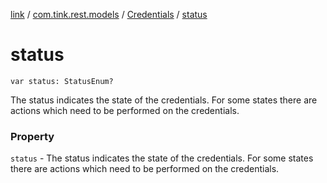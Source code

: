 [link](../../index.md) / [com.tink.rest.models](../index.md) / [Credentials](index.md) / [status](./status.md)

# status

`var status: StatusEnum?`

The status indicates the state of the credentials. For some states there are actions which need to be performed on the credentials.

### Property

`status` - The status indicates the state of the credentials. For some states there are actions which need to be performed on the credentials.